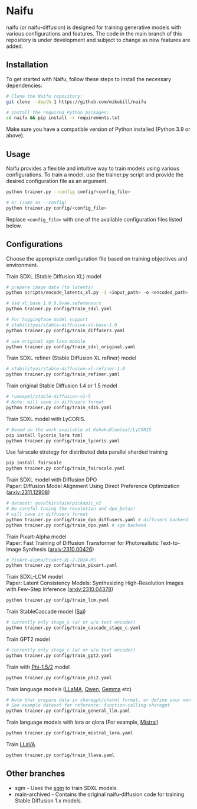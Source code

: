 # Naifu

naifu (or naifu-diffusion) is designed for training generative models with various configurations and features. The code in the main branch of this repository is under development and subject to change as new features are added.

## Installation

To get started with Naifu, follow these steps to install the necessary dependencies:

```bash
# Clone the Naifu repository:
git clone --depth 1 https://github.com/mikubill/naifu

# Install the required Python packages:
cd naifu && pip install -r requirements.txt
```

Make sure you have a compatible version of Python installed (Python 3.9 or above).

## Usage

Naifu provides a flexible and intuitive way to train models using various configurations. To train a model, use the trainer.py script and provide the desired configuration file as an argument.

```bash
python trainer.py --config config/<config_file>

# or (same as --config)
python trainer.py config/<config_file>
```

Replace `<config_file>` with one of the available configuration files listed below.

## Configurations

Choose the appropriate configuration file based on training objectives and environment.

Train SDXL (Stable Diffusion XL) model
```bash
# prepare image data (to latents)
python scripts/encode_latents_xl.py -i <input_path> -o <encoded_path>

# ssd_xl_base_1.0_0.9vae.safetensors
python trainer.py config/train_sdxl.yaml

# For huggingface model support
# stabilityai/stable-diffusion-xl-base-1.0
python trainer.py config/train_diffusers.yaml

# use original sgm loss module
python trainer.py config/train_sdxl_original.yaml
```

Train SDXL refiner (Stable Diffusion XL refiner) model
```bash
# stabilityai/stable-diffusion-xl-refiner-1.0
python trainer.py config/train_refiner.yaml
```

Train original Stable Diffusion 1.4 or 1.5 model
```bash
# runwayml/stable-diffusion-v1-5
# Note: will save in diffusers format
python trainer.py config/train_sd15.yaml
```

Train SDXL model with LyCORIS.
```bash
# Based on the work available at KohakuBlueleaf/LyCORIS
pip install lycoris_lora toml
python trainer.py config/train_lycoris.yaml
```

Use fairscale strategy for distributed data parallel sharded training
```bash
pip install fairscale
python trainer.py config/train_fairscale.yaml
```

Train SDXL model with Diffusion DPO  
Paper: Diffusion Model Alignment Using Direct Preference Optimization ([arxiv:2311.12908](https://arxiv.org/abs/2311.12908))
```bash
# dataset: yuvalkirstain/pickapic_v2
# Be careful tuning the resolution and dpo_betas!
# will save in diffusers format
python trainer.py config/train_dpo_diffusers.yaml # diffusers backend
python trainer.py config/train_dpo.yaml # sgm backend
```

Train Pixart-Alpha model  
Paper: Fast Training of Diffusion Transformer for Photorealistic Text-to-Image Synthesis ([arxiv:2310.00426](https://arxiv.org/abs/2310.00426))
```bash
# PixArt-alpha/PixArt-XL-2-1024-MS
python trainer.py config/train_pixart.yaml
```

Train SDXL-LCM model  
Paper: Latent Consistency Models: Synthesizing High-Resolution Images with Few-Step Inference ([arxiv:2310.04378](https://arxiv.org/abs/2310.04378))
```bash
python trainer.py config/train_lcm.yaml
```

Train StableCascade model ([Sai](https://github.com/Stability-AI/StableCascade/))
```bash
# currently only stage_c (w/ or w/o text encoder)
python trainer.py config/train_cascade_stage_c.yaml
```

Train GPT2 model
```bash
# currently only stage_c (w/ or w/o text encoder)
python trainer.py config/train_gpt2.yaml
```

Train with [Phi-1.5/2](https://huggingface.co/microsoft) model
```bash
python trainer.py config/train_phi2.yaml
```

Train language models ([LLaMA](https://github.com/facebookresearch/llama), [Qwen](https://huggingface.co/Qwen), [Gemma](https://huggingface.co/google) etc)
```bash
# Note that prepare data in sharegpt/chatml format, or define your own dataset in data/text_dataset.py
# See example dataset for reference: function-calling-sharegpt
python trainer.py config/train_general_llm.yaml
```

Train language models with lora or qlora (For example, [Mistral](https://huggingface.co/mistralai))
```bash
python trainer.py config/train_mistral_lora.yaml
```

Train [LLaVA](https://github.com/haotian-liu/LLaVA/tree/main)
```bash
python trainer.py config/train_llava.yaml
```

## Other branches

* sgm - Uses the [sgm](https://github.com/Stability-AI/generative-models) to train SDXL models. 
* main-archived - Contains the original naifu-diffusion code for training Stable Diffusion 1.x models.
